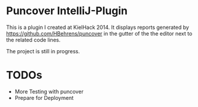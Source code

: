 Puncover IntelliJ-Plugin
======================

This is a plugin I created at KielHack 2014. It displays reports generated by https://github.com/HBehrens/puncover in the gutter of the the editor next to the related code lines.

The project is still in progress.

TODOs
===
- More Testing with puncover
- Prepare for Deployment
